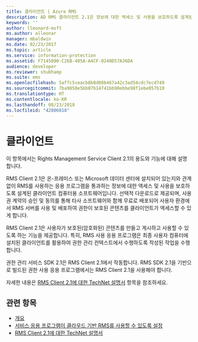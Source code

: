 ```yaml
---
title: 클라이언트 | Azure RMS
description: AD RMS 클라이언트 2.1은 정보에 대한 액세스 및 사용을 보호하도록 설계된 클라이언트 컴퓨터용 소프트웨어입니다.
keywords: ''
author: lleonard-msft
ms.author: alleonar
manager: mbaldwin
ms.date: 02/23/2017
ms.topic: article
ms.service: information-protection
ms.assetid: F7145090-C2EB-405A-A4CF-0240D57A36DA
audience: developer
ms.reviewer: shubhamp
ms.suite: ems
ms.openlocfilehash: 5affc5ceacb8b0d08b467a42c3ad54cdc7ecd749
ms.sourcegitcommit: 7ba9850e5bb07b14741bb90ebbe98f1ebe057b10
ms.translationtype: HT
ms.contentlocale: ko-KR
ms.lasthandoff: 08/23/2018
ms.locfileid: "42806818"
---
```

# <a name="client"></a>클라이언트

이 항목에서는 Rights Management Service Client 2.1의 용도와 기능에 대해 설명합니다.

RMS Client 2.1은 온-프레미스 또는 Microsoft 데이터 센터에 설치되어 있는지와 관계없이 RMS를 사용하는 응용 프로그램을 통과하는 정보에 대한 액세스 및 사용을 보호하도록 설계된 클라이언트 컴퓨터용 소프트웨어입니다. 선택적 다운로드로 제공되며, 사용권 계약의 승인 및 동의를 통해 타사 소프트웨어와 함께 무료로 배포되어 사용자 환경에서 RMS 서버를 사용 및 배포하여 권한이 보호된 콘텐츠를 클라이언트가 액세스할 수 있게 합니다.

RMS Client 2.1은 사용자가 보호된(암호화된) 콘텐츠를 만들고 게시하고 사용할 수 있도록 하는 기능을 제공합니다. 특히, RMS 사용 응용 프로그램은 최종 사용자 컴퓨터에 설치된 클라이언트를 활용하여 권한 관리 컨텍스트에서 수행하도록 작성된 작업을 수행합니다.

권한 관리 서비스 SDK 2.1은 RMS Client 2.1에서 작동합니다. RMS SDK 2.1을 기반으로 빌드된 권한 사용 응용 프로그램에서는 RMS Client 2.1을 사용해야 합니다.

자세한 내용은 [RMS Client 2.1에 대한 TechNet 설명서](https://TechNet.Microsoft.Com/library/jj159267(WS.10).aspx) 항목을 참조하세요.

## <a name="related-topics"></a>관련 항목

* [개요](ad-rms-overview.md)
* [서비스 응용 프로그램이 클라우드 기반 RMS를 사용할 수 있도록 설정](how-to-use-file-api-with-aadrm-cloud.md)
* [RMS Client 2.1에 대한 TechNet 설명서](https://technet.microsoft.com/library/jj159267(WS.10).aspx)
